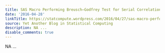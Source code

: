 ```yaml
---
title: SAS Macro Performing Breusch–Godfrey Test for Serial Correlation
date: '2016-04-28'
linkTitle: https://statcompute.wordpress.com/2016/04/27/sas-macro-performing-breusch-godfrey-test-for-serial-correlation/
source: Yet Another Blog in Statistical Computing
description: NA ...
disable_comments: true
---
```

NA ...